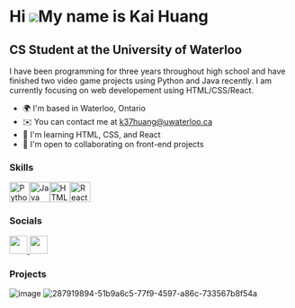 Hi ![](https://user-images.githubusercontent.com/18350557/176309783-0785949b-9127-417c-8b55-ab5a4333674e.gif)My name is Kai Huang
=================================================================================================================================

CS Student at the University of Waterloo
----------------------------------------

I have been programming for three years throughout high school and have finished two video game projects using Python and Java recently. I am currently focusing on web developement using HTML/CSS/React.

* 🌍  I'm based in Waterloo, Ontario
* ✉️  You can contact me at [k37huang@uwaterloo.ca](mailto:k37huang@uwaterloo.ca)
* 🧠  I'm learning HTML, CSS, and React
* 🤝  I'm open to collaborating on front-end projects

### Skills

<p align="left">
<a href="https://www.python.org/" target="_blank" rel="noreferrer"><img src="https://raw.githubusercontent.com/danielcranney/readme-generator/main/public/icons/skills/python-colored.svg" width="36" height="36" alt="Python" /></a><a href="https://www.oracle.com/java/" target="_blank" rel="noreferrer"><img src="https://raw.githubusercontent.com/danielcranney/readme-generator/main/public/icons/skills/java-colored.svg" width="36" height="36" alt="Java" /></a><a href="https://developer.mozilla.org/en-US/docs/Glossary/HTML5" target="_blank" rel="noreferrer"><img src="https://raw.githubusercontent.com/danielcranney/readme-generator/main/public/icons/skills/html5-colored.svg" width="36" height="36" alt="HTML5" /></a><a href="https://reactjs.org/" target="_blank" rel="noreferrer"><img src="https://raw.githubusercontent.com/danielcranney/readme-generator/main/public/icons/skills/react-colored.svg" width="36" height="36" alt="React" /></a>
</p>

### Socials

<p align="left"> <a href="https://discord.com/users/helldude." target="_blank" rel="noreferrer"> <picture> <source media="(prefers-color-scheme: dark)" srcset="undefined" /> <source media="(prefers-color-scheme: light)" srcset="https://raw.githubusercontent.com/danielcranney/readme-generator/main/public/icons/socials/discord.svg" /> <img src="https://raw.githubusercontent.com/danielcranney/readme-generator/main/public/icons/socials/discord.svg" width="32" height="32" /> </picture> </a> <a href="https://www.github.com/CasualIntellectual" target="_blank" rel="noreferrer"> <picture> <source media="(prefers-color-scheme: dark)" srcset="https://raw.githubusercontent.com/danielcranney/readme-generator/main/public/icons/socials/github-dark.svg" /> <source media="(prefers-color-scheme: light)" srcset="https://raw.githubusercontent.com/danielcranney/readme-generator/main/public/icons/socials/github.svg" /> <img src="https://raw.githubusercontent.com/danielcranney/readme-generator/main/public/icons/socials/github.svg" width="32" height="32" /> </picture> </a></p>

### Projects 
![image](https://github.com/CasualIntellectual/CasualIntellectual/assets/137366044/c03a5a6b-0734-447d-aff0-8a7017ec8b5e)
![287919894-51b9a6c5-77f9-4597-a86c-733567b8f54a](https://github.com/CasualIntellectual/CasualIntellectual/assets/137366044/d34a7bad-8c4d-49ac-b2ed-e9ba757f919e)



